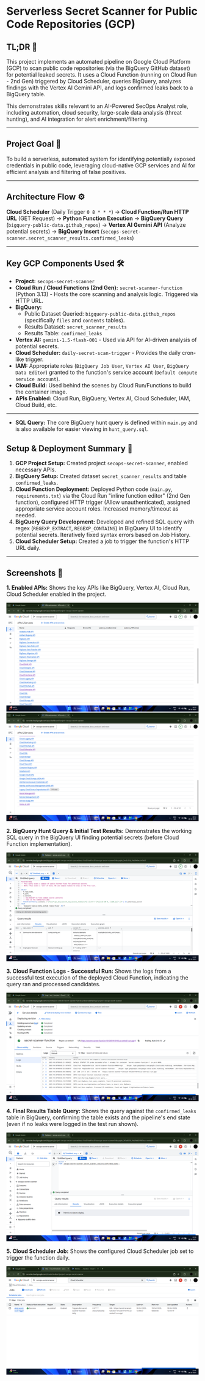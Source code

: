 # Serverless Secret Scanner for Public Code Repositories (GCP)

## TL;DR 📄
This project implements an automated pipeline on Google Cloud Platform (GCP) to scan public code repositories (via the BigQuery GitHub dataset) for potential leaked secrets. It uses a Cloud Function (running on Cloud Run - 2nd Gen) triggered by Cloud Scheduler, queries BigQuery, analyzes findings with the Vertex AI Gemini API, and logs confirmed leaks back to a BigQuery table.

This demonstrates skills relevant to an AI-Powered SecOps Analyst role, including automation, cloud security, large-scale data analysis (threat hunting), and AI integration for alert enrichment/filtering.

---

## Project Goal 🎯
To build a serverless, automated system for identifying potentially exposed credentials in public code, leveraging cloud-native GCP services and AI for efficient analysis and filtering of false positives.

---

## Architecture Flow ⚙️
**Cloud Scheduler** (Daily Trigger `0 8 * * *`) -> **Cloud Function/Run HTTP URL** (GET Request) -> **Python Function Execution** -> **BigQuery Query** (`bigquery-public-data.github_repos`) -> **Vertex AI Gemini API** (Analyze potential secrets) -> **BigQuery Insert** (`secops-secret-scanner.secret_scanner_results.confirmed_leaks`)

---

## Key GCP Components Used 🛠️
* **Project:** `secops-secret-scanner`
* **Cloud Run / Cloud Functions (2nd Gen):** `secret-scanner-function` (Python 3.13) - Hosts the core scanning and analysis logic. Triggered via HTTP URL.
* **BigQuery:**
    * Public Dataset Queried: `bigquery-public-data.github_repos` (specifically `files` and `contents` tables).
    * Results Dataset: `secret_scanner_results`
    * Results Table: `confirmed_leaks`
* **Vertex AI:** `gemini-1.5-flash-001` - Used via API for AI-driven analysis of potential secrets.
* **Cloud Scheduler:** `daily-secret-scan-trigger` - Provides the daily cron-like trigger.
* **IAM:** Appropriate roles (`BigQuery Job User`, `Vertex AI User`, `BigQuery Data Editor`) granted to the function's service account (`Default compute service account`).
* **Cloud Build:** Used behind the scenes by Cloud Run/Functions to build the container image.
* **APIs Enabled:** Cloud Run, BigQuery, Vertex AI, Cloud Scheduler, IAM, Cloud Build, etc.

---

* **SQL Query:** The core BigQuery hunt query is defined within `main.py` and is also available for easier viewing in `hunt_query.sql`.

## Setup & Deployment Summary 🚀
1.  **GCP Project Setup:** Created project `secops-secret-scanner`, enabled necessary APIs.
2.  **BigQuery Setup:** Created dataset `secret_scanner_results` and table `confirmed_leaks`.
3.  **Cloud Function Deployment:** Deployed Python code (`main.py`, `requirements.txt`) via the Cloud Run "inline function editor" (2nd Gen function), configured HTTP trigger (Allow unauthenticated), assigned appropriate service account roles. Increased memory/timeout as needed.
4.  **BigQuery Query Development:** Developed and refined SQL query with regex (`REGEXP_EXTRACT`, `REGEXP_CONTAINS`) in BigQuery UI to identify potential secrets. Iteratively fixed syntax errors based on Job History.
5.  **Cloud Scheduler Setup:** Created a job to trigger the function's HTTP URL daily.

---

## Screenshots 📸

**1. Enabled APIs:**
Shows the key APIs like BigQuery, Vertex AI, Cloud Run, Cloud Scheduler enabled in the project.

![Enabled APIs Part 1](Screenshot%20(135).png)
![Enabled APIs Part 2](Screenshot%20(136).png)

**2. BigQuery Hunt Query & Initial Test Results:**
Demonstrates the working SQL query in the BigQuery UI finding potential secrets (before Cloud Function implementation).

![BigQuery Hunt Query Test](Screenshot%20(140).png)

**3. Cloud Function Logs - Successful Run:**
Shows the logs from a successful test execution of the deployed Cloud Function, indicating the query ran and processed candidates.

![Cloud Function Success Log](Screenshot%20(161).png)

**4. Final Results Table Query:**
Shows the query against the `confirmed_leaks` table in BigQuery, confirming the table exists and the pipeline's end state (even if no leaks were logged in the test run shown).

![Final Results Table Query](Screenshot%20(162).png)

**5. Cloud Scheduler Job:**
Shows the configured Cloud Scheduler job set to trigger the function daily.

![Cloud Scheduler Job](Screenshot%20(163).png)

